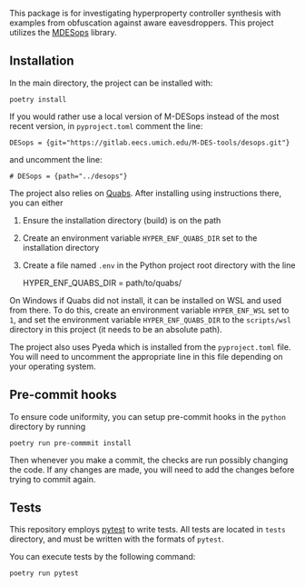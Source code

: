 This package is for investigating hyperproperty controller synthesis with examples from obfuscation against aware eavesdroppers.
This project utilizes the [MDESops](https://gitlab.eecs.umich.edu/M-DES-tools/desops) library.

## Installation

In the main directory, the project can be installed with:

    poetry install

If you would rather use a local version of M-DESops instead of the most recent version, in `pyproject.toml` comment the line:

    DESops = {git="https://gitlab.eecs.umich.edu/M-DES-tools/desops.git"}

and uncomment the line:

    # DESops = {path="../desops"}

The project also relies on [Quabs](https://github.com/ltentrup/quabs).
After installing using instructions there, you can either
1. Ensure the installation directory (build) is on the path
2. Create an environment variable `HYPER_ENF_QUABS_DIR` set to the installation directory
3. Create a file named `.env` in the Python project root directory with the line

    HYPER_ENF_QUABS_DIR = path/to/quabs/

On Windows if Quabs did not install, it can be installed on WSL and used from there.
To do this, create an environment variable `HYPER_ENF_WSL` set to `1`,
and set the environment variable `HYPER_ENF_QUABS_DIR` to the ``scripts/wsl`` directory in this project
(it needs to be an absolute path).

The project also uses Pyeda which is installed from the ``pyproject.toml`` file.
You will need to uncomment the appropriate line in this file depending on your operating system.

## Pre-commit hooks
To ensure code uniformity, you can setup pre-commit hooks in the ``python`` directory by running

    poetry run pre-commmit install

Then whenever you make a commit, the checks are run possibly changing the code.
If any changes are made, you will need to add the changes before trying to commit again.

## Tests
This repository employs [pytest](https://docs.pytest.org/en/latest/) to write tests.
All tests are located in `tests` directory, and must be written with the formats of
`pytest`.

You can execute tests by the following command:
```
poetry run pytest
```
